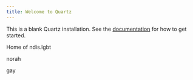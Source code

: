```yaml
---
title: Welcome to Quartz
---
```


This is a blank Quartz installation.
See the [documentation](https://quartz.jzhao.xyz) for how to get started.


Home of ndis.lgbt

norah

gay